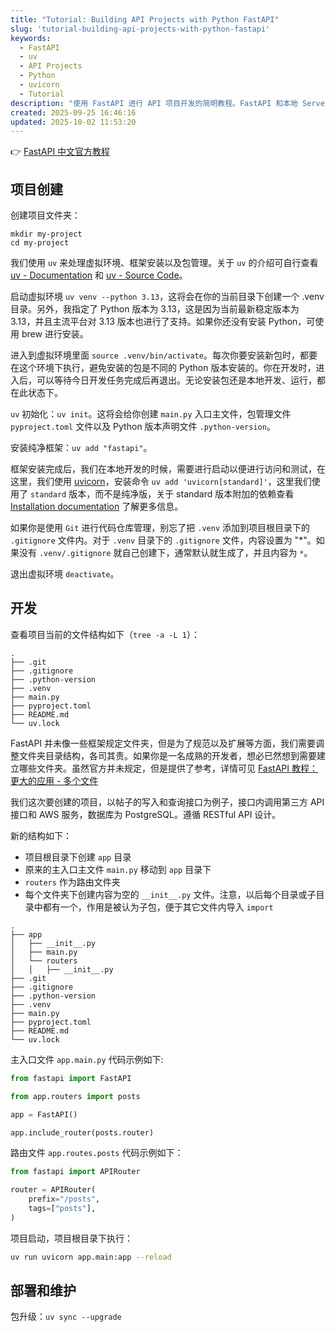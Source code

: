 ```yaml
---
title: "Tutorial: Building API Projects with Python FastAPI"
slug: 'tutorial-building-api-projects-with-python-fastapi'
keywords:
  - FastAPI
  - uv
  - API Projects
  - Python
  - uvicorn
  - Tutorial
description: "使用 FastAPI 进行 API 项目开发的简明教程。FastAPI 和本地 Server 的安装，文件夹结构设置、代码编写、数据库连接、质量保证和测试，部署跟维护。"
created: 2025-09-25 16:46:16
updated: 2025-10-02 11:53:20
---
```


👉 [FastAPI 中文官方教程](https://fastapi.tiangolo.com/zh/learn/)

## 项目创建

创建项目文件夹：

```console
mkdir my-project
cd my-project
```

我们使用 `uv` 来处理虚拟环境、框架安装以及包管理。关于 `uv` 的介绍可自行查看 [uv - Documentation](https://docs.astral.sh/uv/) 和 [uv - Source Code](https://github.com/astral-sh/uv)。

启动虚拟环境 `uv venv --python 3.13`，这将会在你的当前目录下创建一个 .venv 目录。另外，我指定了 Python 版本为 3.13，这是因为当前最新稳定版本为 3.13，并且主流平台对 3.13 版本也进行了支持。如果你还没有安装 Python，可使用 brew 进行安装。

进入到虚拟环境里面 `source .venv/bin/activate`。每次你要安装新包时，都要在这个环境下执行，避免安装的包是不同的 Python 版本安装的。你在开发时，进入后，可以等待今日开发任务完成后再退出。无论安装包还是本地开发、运行，都在此状态下。

`uv` 初始化：`uv init`。这将会给你创建 `main.py` 入口主文件，包管理文件 `pyproject.toml` 文件以及 Python 版本声明文件 `.python-version`。

安装纯净框架：`uv add "fastapi"`。

框架安装完成后，我们在本地开发的时候，需要进行启动以便进行访问和测试，在这里，我们使用 [uvicorn](https://uvicorn.dev/)，安装命令 `uv add 'uvicorn[standard]'`，这里我们使用了 `standard` 版本，而不是纯净版，关于 standard 版本附加的依赖查看 [Installation documentation](https://uvicorn.dev/installation/) 了解更多信息。

如果你是使用 `Git` 进行代码仓库管理，别忘了把 `.venv` 添加到项目根目录下的 `.gitignore` 文件内。对于 `.venv` 目录下的 `.gitignore` 文件，内容设置为 "*"。如果没有 `.venv/.gitignore` 就自己创建下，通常默认就生成了，并且内容为 `*`。

退出虚拟环境 `deactivate`。

## 开发

查看项目当前的文件结构如下（`tree -a -L 1`）：

```
.
├── .git
├── .gitignore
├── .python-version
├── .venv
├── main.py
├── pyproject.toml
├── README.md
└── uv.lock
```

FastAPI 并未像一些框架规定文件夹，但是为了规范以及扩展等方面，我们需要调整文件夹目录结构，各司其责。如果你是一名成熟的开发者，想必已然想到需要建立哪些文件夹。虽然官方并未规定，但是提供了参考，详情可见 [FastAPI 教程：更大的应用 - 多个文件](https://fastapi.tiangolo.com/zh/tutorial/bigger-applications/)

我们这次要创建的项目，以帖子的写入和查询接口为例子，接口内调用第三方 API 接口和 AWS 服务，数据库为 PostgreSQL。遵循 RESTful API 设计。

新的结构如下：

- 项目根目录下创建 `app` 目录
- 原来的主入口主文件 `main.py` 移动到  `app` 目录下
- `routers` 作为路由文件夹
- 每个文件夹下创建内容为空的 `__init__.py` 文件。注意，以后每个目录或子目录中都有一个，作用是被认为子包，便于其它文件内导入 `import`

```text
.
├── app
│   ├── __init__.py
│   ├── main.py
│   └── routers
│   │   ├── __init__.py
├── .git
├── .gitignore
├── .python-version
├── .venv
├── main.py
├── pyproject.toml
├── README.md
└── uv.lock
```

主入口文件 `app.main.py` 代码示例如下:

```python
from fastapi import FastAPI

from app.routers import posts

app = FastAPI()

app.include_router(posts.router)
```

路由文件 `app.routes.posts` 代码示例如下：

```python
from fastapi import APIRouter

router = APIRouter(
    prefix="/posts",
    tags=["posts"],
)
```

项目启动，项目根目录下执行：

```bash
uv run uvicorn app.main:app --reload
```

## 部署和维护

包升级：`uv sync --upgrade`
